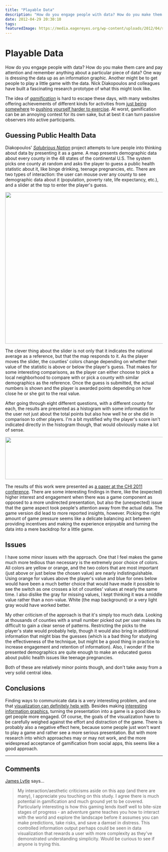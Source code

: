 ```yaml
---
title: "Playable Data"
description: "How do you engage people with data? How do you make them care and pay attention and remember anything about a particular piece of data? One way is dressing the data up as an information graphic. Another might be to get people to play a little game with the data. Nick Diakopoulos and colleagues have built a fascinating research prototype of what this might look like."
date: 2012-04-29 20:30:10
tags:
featuredImage: https://media.eagereyes.org/wp-content/uploads/2012/04/salubrious.png
---
```


# Playable Data

How do you engage people with data? How do you make them care and pay attention and remember anything about a particular piece of data? One way is dressing the data up as an information graphic. Another might be to get people to play a little game with the data. Nick Diakopoulos and colleagues have built a fascinating research prototype of what this might look like.

The idea of <em><a href="http://en.wikipedia.org/wiki/Gamification">gamification</a></em> is hard to escape these days, with many websites offering achievements of different kinds for activities from <a href="https://foursquare.com/">just being somewhere</a> to <a href="http://www.fitocracy.com/">pushing yourself harder to exercise</a>. At worst, gamification can be an annoying contest for its own sake, but at best it can turn passive observers into active participants.

## Guessing Public Health Data

Diakopoulos' <em><a href="http://www.salubriousnation.com/">Salubrious Nation</a></em> project attempts to lure people into thinking about data by presenting it as a game. A map presents demographic data about every county in the 48 states of the continental U.S. The system picks one county at random and asks the player to guess a public health statistic about it, like binge drinking, teenage pregnancies, etc. There are two types of interaction: the user can mouse over any county to see demographic data about it (population, poverty rate, life expectancy, etc.), and a slider at the top to enter the player's guess.

<p align="center"><img class="aligncenter size-full wp-image-1869" title="Salubrious Nation" src="https://media.eagereyes.org/wp-content/uploads/2012/04/salubrious.png" alt="" width="600" height="483" /></p>

The clever thing about the slider is not only that it indicates the national average as a reference, but that the map responds to it. As the player moves the slider, the counties' colors change depending on whether their value of the statistic is above or below the player's guess. That makes for some interesting comparisons, as the player can either choose to pick a local neighborhood to compare with or pick a county with similar demographics as the reference. Once the guess is submitted, the actual numbers is shown and the player is awarded points depending on how close he or she got to the real value.

After going through eight different questions, with a different county for each, the results are presented as a histogram with some information for the user not just about the total points but also how well he or she did in comparison to other players. I'm a bit mystified why the player's score isn't indicated directly in the histogram though, that would obviously make a lot of sense.

<p align="center"><img class="aligncenter size-full wp-image-1868" title="salubrious-score" src="https://media.eagereyes.org/wp-content/uploads/2012/04/salubrious-score.png" alt="" width="600" height="135" /></p>

The results of this work were presented as <a href="http://www.nickdiakopoulos.com/playable-data/">a paper at the CHI 2011 conference</a>. There are some interesting findings in there, like the (expected) higher interest and engagement when there was a game component as opposed to a more undirected presentation, but also the (unexpected) issue that the game aspect took people's attention away from the actual data. The game version did lead to more reported insights, however. Picking the right amount of game pressure seems like a delicate balancing act between providing incentives and making the experience enjoyable and turning the data into a mere backdrop for a little game.

## Issues

I have some minor issues with the approach. One that I feel makes the game much more tedious than necessary is the extremely poor choice of colors. All colors are yellow or orange, and the two colors that are most important (just above or just below the chosen value) are nearly indistinguishable. Using orange for values above the player's value and blue for ones below would have been a much better choice that would have made it possible to see the switch as one crosses a lot of counties' values at nearly the same time. I also dislike the gray for missing values, I kept thinking it was a middle value rather than a non-value. White (the map background) or a very light gray would have worked better.

My other criticism of the approach is that it's simply too much data. Looking at thousands of counties with a small number picked out per user makes its difficult to gain a clear sense of patterns. Restricting the picks to the player's state would probably help, though it would also bring in additional information that might bias the guesses (which is a bad thing for studying the effectiveness of the technique, but might be a good thing in practice to increase engagement and retention of information). Also, I wonder if the presented demographics are quite enough to make an educated guess about public health issues like teenage pregnancies.

Both of these are relatively minor points though, and don't take away from a very solid central idea.

## Conclusions

Finding ways to communicate data is a very interesting problem, and one that <a title="What Does It Mean to Inform?" href="/journalism/what-does-it-mean-to-inform">visualization can definitely help with</a>. Besides making <a title="Want to Make A Chart Memorable? Add Junk" href="/blog/2011/want-to-make-chart-memorable-add-junk">interesting information graphics</a>, turning the presentation into a game is a good idea to get people more engaged. Of course, the goals of the visualization have to be carefully weighed against the effort and distraction of the game. There is probably also a negative effect here, because some people just won't want to play a game and rather see a more serious presentation. But with more research into which approaches may or may not work, and the more widespread acceptance of gamification from social apps, this seems like a good approach.


<PostedBy />


<aside class="comments">

---
## Comments

<a href="http://www.juiceanalytics.com" rel="nofollow noopener" target="_blank">James Lytle</a> says…
>	My interaction/aesthetic criticisms aside on this app (and there are many), I appreciate you touching on this study. I agree there is much potential in gamification and much ground yet to be covered. Particularly interesting is how this gaming lends itself well to bite-size stages of progress - an adventure game teaches you how to interact with the world and explore the landscape before it assumes you can make predictions, take risks, and save a damsel in distress. This controlled information output perhaps could be seen in data visualization that rewards a user with more complexity as they've demonstrated understanding simplicity. Would be curious to see if anyone is trying this.

</aside>

